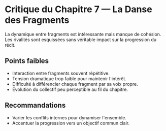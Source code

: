 # Critique du Chapitre 7 — La Danse des Fragments

La dynamique entre fragments est intéressante mais manque de cohésion. Les rivalités sont esquissées sans véritable impact sur la progression du récit.

## Points faibles
- Interaction entre fragments souvent répétitive.
- Tension dramatique trop faible pour maintenir l'intérêt.
- Difficulté à différencier chaque fragment par sa voix propre.
- Évolution du collectif peu perceptible au fil du chapitre.

## Recommandations
- Varier les conflits internes pour dynamiser l'ensemble.
- Accentuer la progression vers un objectif commun clair.

